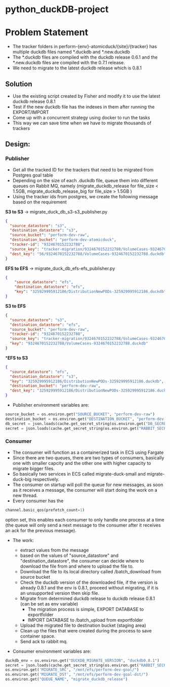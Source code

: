 # python_duckDB-project
# Problem Statement

- The tracker folders in perform-{env}-atomicduck/{site}/{tracker} has multiple duckdb files named *.duckdb and *.new.duckdb
- The *.duckdb files are compiled with the duckdb release 0.6.1 and the *.new.duckdb files are compiled with the 0.7.1 release.
- We need to migrate to the latest duckdb release which is 0.8.1

## Solution

- Use the existing script created by Fisher and  modify it to use the latest duckdb release 0.8.1
- Test if the new duckdb file has the indexes in them after running the EXPORT/IMPORT
- Come up with a concurrent strategy using docker to run the tasks
- This way we can save time when we have to migrate thousands of trackers


## Design:

### Publisher
- Get all the tracked ID for the trackers that need to be migrated from Postgres goal table
- Depending on the size of each .duckdb file, queue them into different queues on Rabbit MQ, namely (migrate_duckdb_release for file_size < 1.5GB, migrate_duckdb_release_big for file_size > 1.5GB )
- Using the tracker ids from postgres, we create the following message based on the requirement

**S3 to S3** -> migrate_duck_db_s3-s3_publisher.py
```json
{
  "source_datastore": "s3",
  "destination_datastore": "s3",
  "source_bucket": "perform-dev-raw",
  "destination_bucket": "perform-dev-atomicduck",
  "tracker-id": "9324670152232788",
  "source_key": "tracker-migration/9324670152232788/VolumeCases-9324670152232788.duckdb",
  "dest_key": "56/9324670152232788/VolumeCases-9324670152232788.duckdb"
}
```

**EFS to EFS** -> migrate_duck_db_efs-efs_publisher.py

```json
{
    "source_datastore": "efs",
    "destination_datastore": "efs",
    "key": "325929995912186/DistributionNewPODs-325929995912186.duckdb"
}
```

**S3 to EFS**

```json
{
  "source_datastore": "s3",
  "destination_datastore": "efs",
  "source_bucket": "perform-dev-raw",
  "tracker-id": "9324670152232788",
  "source_key": "tracker-migration/9324670152232788/VolumeCases-9324670152232788.duckdb",
  "key": "9324670152232788/VolumeCases-9324670152232788.duckdb"
}
```

***EFS to S3**

```json
{
  "source_datastore": "efs",
  "destination_datastore": "s3",
  "key": "325929995912186/DistributionNewPODs-325929995912186.duckdb",
  "destination_bucket": "perform-dev-raw",
  "dest_key": "325929995912186/DistributionNewPODs-325929995912186.duckdb"
}
```

- Publisher environment variables are:

```py
source_bucket = os.environ.get("SOURCE_BUCKET", "perform-dev-raw")
destination_bucket = os.environ.get("DESTINATION_BUCKET", "perform-dev-raw")
db_secret = json.loads(cache.get_secret_string(os.environ.get("DB_SECRET", "perform_database_dev")))
secret = json.loads(cache.get_secret_string(os.environ.get("RABBIT_SECRET", "perform_rabbitmq_dev")))
```

### Consumer
- The consumer will function as a containerized task in ECS using Fargate
- Since there are two queues, there are two types of consumers, basically one with smaller capcity and the other one with higher capacity to migrate bigger files.
- So basically two services in ECS called migrate-duck-small and migrate-duck-big respectively.
- The consumer on startup will poll the queue for new messages, as soon as it receives a message, the consumer will start doing the work on a new thread.
- Every consumer has the
```py
channel.basic_qos(prefetch_count=1)
```
option set, this enables each consumer to only handle one process at a time (the queue will only send a next message to the consumer after it receives an ack for the previous message).
- The work:
    - extract values from the message
    - based on the values of "source_datastore" and "destination_datastore", the consumer can decide where to download the file from and where to upload the file to.
    - Download the file to its local directory called /batch_download from source bucket
    - Check the duckdb version of the downloaded file, if the version is already 0.8.1 and the env is 0.8.1, proceed without migrating, if it is an unsupported version then skip file.
    - Migrate from determined duckdb release to duckdb release 0.8.1 (can be set as env variable)
        - The migration process is simple, EXPORT DATABASE to exportfolder
        - IMPORT DATABASE to /batch_upload from exportfolder
    - Upload the migrated file to destination bucket (staging area)
    - Clean up the files that were created during the process to save container space.
    - Send ack to rabbit mq.

- Consumer environment variables are:

```py
duckdb_env = os.environ.get("DUCKDB_MIGRATE_VERSION", "duckdb0.8.1")
secret = json.loads(cache.get_secret_string(os.environ.get("RABBIT_SECRET", "perform_rabbitmq_dev")))
os.environ.get('MIGRATE_SRC', "/mnt/efs/perform-dev-goal/")
os.environ.get('MIGRATE_DST', "/mnt/efs/perform-dev-goal-dst/")
os.environ.get("QUEUE_NAME", "migrate_duckdb_release")
```

